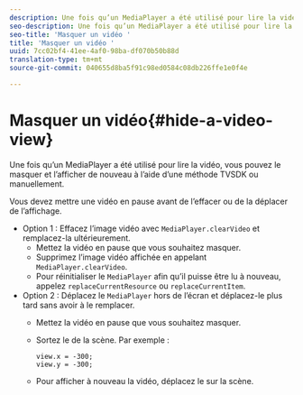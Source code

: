 ```yaml
---
description: Une fois qu’un MediaPlayer a été utilisé pour lire la vidéo, vous pouvez le masquer et l’afficher de nouveau à l’aide d’une méthode TVSDK ou manuellement.
seo-description: Une fois qu’un MediaPlayer a été utilisé pour lire la vidéo, vous pouvez le masquer et l’afficher de nouveau à l’aide d’une méthode TVSDK ou manuellement.
seo-title: 'Masquer un vidéo '
title: 'Masquer un vidéo '
uuid: 7cc02bf4-41ee-4af0-98ba-df070b50b88d
translation-type: tm+mt
source-git-commit: 040655d8ba5f91c98ed0584c08db226ffe1e0f4e

---
```



# Masquer un vidéo{#hide-a-video-view}

Une fois qu’un MediaPlayer a été utilisé pour lire la vidéo, vous pouvez le masquer et l’afficher de nouveau à l’aide d’une méthode TVSDK ou manuellement.

Vous devez mettre une vidéo en pause avant de l’effacer ou de la déplacer de l’affichage.
* Option 1 : Effacez l’image vidéo avec `MediaPlayer.clearVideo`&#x200B; et remplacez-la ultérieurement.
   * Mettez la vidéo en pause que vous souhaitez masquer.
   * Supprimez l’image vidéo affichée en appelant `MediaPlayer.clearVideo`.
   * Pour réinitialiser le `MediaPlayer` afin qu’il puisse être lu à nouveau, appelez `replaceCurrentResource` ou `replaceCurrentItem`.
* Option 2 : Déplacez le `MediaPlayer` hors de l’écran et déplacez-le plus tard sans avoir à le remplacer.
   * Mettez la vidéo en pause que vous souhaitez masquer.
   * Sortez le  de la scène. Par exemple :

      ```
      view.x = -300; 
      view.y = -300;
      ```

   * Pour afficher à nouveau la vidéo, déplacez le  sur la scène.
